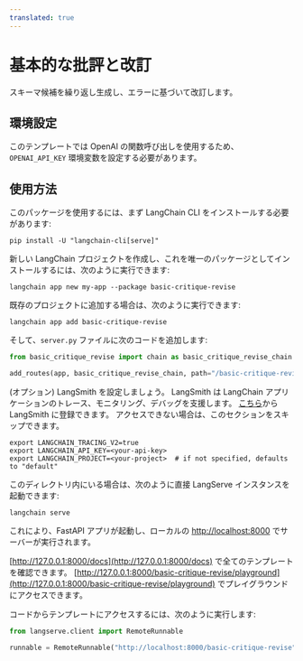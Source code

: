 ```yaml
---
translated: true
---
```


# 基本的な批評と改訂

スキーマ候補を繰り返し生成し、エラーに基づいて改訂します。

## 環境設定

このテンプレートでは OpenAI の関数呼び出しを使用するため、`OPENAI_API_KEY` 環境変数を設定する必要があります。

## 使用方法

このパッケージを使用するには、まず LangChain CLI をインストールする必要があります:

```shell
pip install -U "langchain-cli[serve]"
```

新しい LangChain プロジェクトを作成し、これを唯一のパッケージとしてインストールするには、次のように実行できます:

```shell
langchain app new my-app --package basic-critique-revise
```

既存のプロジェクトに追加する場合は、次のように実行できます:

```shell
langchain app add basic-critique-revise
```

そして、`server.py` ファイルに次のコードを追加します:

```python
from basic_critique_revise import chain as basic_critique_revise_chain

add_routes(app, basic_critique_revise_chain, path="/basic-critique-revise")
```

(オプション) LangSmith を設定しましょう。
LangSmith は LangChain アプリケーションのトレース、モニタリング、デバッグを支援します。
[こちら](https://smith.langchain.com/)から LangSmith に登録できます。
アクセスできない場合は、このセクションをスキップできます。

```shell
export LANGCHAIN_TRACING_V2=true
export LANGCHAIN_API_KEY=<your-api-key>
export LANGCHAIN_PROJECT=<your-project>  # if not specified, defaults to "default"
```

このディレクトリ内にいる場合は、次のように直接 LangServe インスタンスを起動できます:

```shell
langchain serve
```

これにより、FastAPI アプリが起動し、ローカルの [http://localhost:8000](http://localhost:8000) でサーバーが実行されます。

[http://127.0.0.1:8000/docs](http://127.0.0.1:8000/docs) で全てのテンプレートを確認できます。
[http://127.0.0.1:8000/basic-critique-revise/playground](http://127.0.0.1:8000/basic-critique-revise/playground) でプレイグラウンドにアクセスできます。

コードからテンプレートにアクセスするには、次のように実行します:

```python
from langserve.client import RemoteRunnable

runnable = RemoteRunnable("http://localhost:8000/basic-critique-revise")
```
